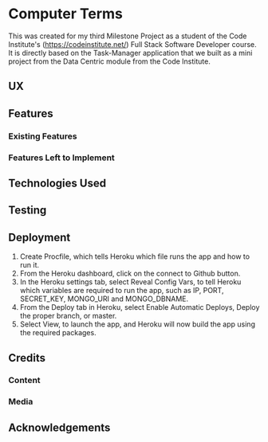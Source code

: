 # Computer Terms

This was created for my third Milestone Project as a student of the Code Institute's (https://codeinstitute.net/) Full Stack Software Developer course.
It is directly based on the Task-Manager application that we built as a mini project from the Data Centric module from the Code Institute.

## UX

## Features

### Existing Features

### Features Left to Implement 

## Technologies Used

## Testing

## Deployment
  1. Create Procfile, which tells Heroku which file runs the app and how to run it.
  2. From the Heroku dashboard, click on the connect to Github button.
  3. In the Heroku settings tab, select Reveal Config Vars, to tell Heroku which variables are required to run the app, such as IP, PORT, SECRET_KEY, MONGO_URI and MONGO_DBNAME.
  4. From the Deploy tab in Heroku, select Enable Automatic Deploys, Deploy the proper branch, or master.
  5. Select View, to launch the app, and Heroku will now build the app using the required packages.  

## Credits

### Content

### Media

## Acknowledgements

